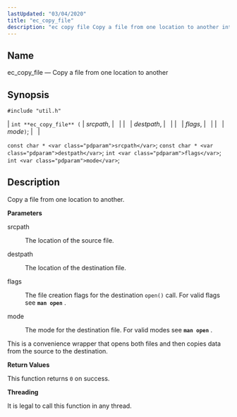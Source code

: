 ```yaml
---
lastUpdated: "03/04/2020"
title: "ec_copy_file"
description: "ec copy file Copy a file from one location to another int ec copy file srcpath destpath flags mode const char srcpath const char destpath int flags int mode Copy a file from one location to another srcpath The location of the source file destpath The location of the destination..."
---
```


<a name="apis.ec_copy_file"></a> 
## Name

ec_copy_file — Copy a file from one location to another

## Synopsis

`#include "util.h"`

| `int **ec_copy_file** (` | <var class="pdparam">srcpath</var>, |   |
|   | <var class="pdparam">destpath</var>, |   |
|   | <var class="pdparam">flags</var>, |   |
|   | <var class="pdparam">mode</var>`)`; |   |

`const char * <var class="pdparam">srcpath</var>`;
`const char * <var class="pdparam">destpath</var>`;
`int <var class="pdparam">flags</var>`;
`int <var class="pdparam">mode</var>`;<a name="idp52390976"></a> 
## Description

Copy a file from one location to another.

**<a name="idp52392192"></a> Parameters**

<dl class="variablelist">

<dt>srcpath</dt>

<dd>

The location of the source file.

</dd>

<dt>destpath</dt>

<dd>

The location of the destination file.

</dd>

<dt>flags</dt>

<dd>

The file creation flags for the destination `open()` call. For valid flags see **`man open`**      .

</dd>

<dt>mode</dt>

<dd>

The mode for the destination file. For valid modes see **`man open`**      .

</dd>

</dl>

This is a convenience wrapper that opens both files and then copies data from the source to the destination.

**<a name="idp52402448"></a> Return Values**

This function returns `0` on success.

**<a name="idp52403808"></a> Threading**

It is legal to call this function in any thread.